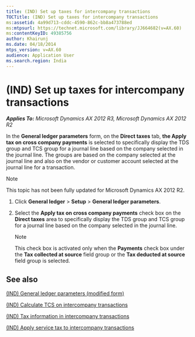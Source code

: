 ```yaml
---
title: (IND) Set up taxes for intercompany transactions
TOCTitle: (IND) Set up taxes for intercompany transactions
ms:assetid: 4a99d713-cddc-4590-862c-bb8a473788ed
ms:mtpsurl: https://technet.microsoft.com/library/JJ664682(v=AX.60)
ms:contentKeyID: 49385756
author: Khairunj
ms.date: 04/18/2014
mtps_version: v=AX.60
audience: Application User
ms.search.region: India
---
```


# (IND) Set up taxes for intercompany transactions 


_**Applies To:** Microsoft Dynamics AX 2012 R3, Microsoft Dynamics AX 2012 R2_

In the **General ledger parameters** form, on the **Direct taxes** tab, **the Apply tax on cross company payments** is selected to specifically display the TDS group and TCS group for a journal line based on the company selected in the journal line. The groups are based on the company selected at the journal line and also on the vendor or customer account selected at the journal line for a transaction.


> [!NOTE]
> <P>This topic has not been fully updated for Microsoft Dynamics AX 2012 R2.</P>



1.  Click **General ledger** \> **Setup** \> **General ledger parameters**.

2.  Select the **Apply tax on cross company payments** check box on the **Direct taxes** area to specifically display the TDS group and TCS group for a journal line based on the company selected in the journal line.
    

    > [!NOTE]
    > <P>This check box is activated only when the <STRONG>Payments</STRONG> check box under the <STRONG>Tax collected at source</STRONG> field group or the <STRONG>Tax deducted at source</STRONG> field group is selected.</P>



## See also

[(IND) General ledger parameters (modified form)](https://technet.microsoft.com/library/jj677901\(v=ax.60\))

[(IND) Calculate TCS on intercompany transactions](ind-calculate-tcs-on-intercompany-transactions.md)

[(IND) Tax information in intercompany transactions](ind-tax-information-in-intercompany-transactions.md)

[(IND) Apply service tax to intercompany transactions](ind-apply-service-tax-to-intercompany-transactions.md)

  



